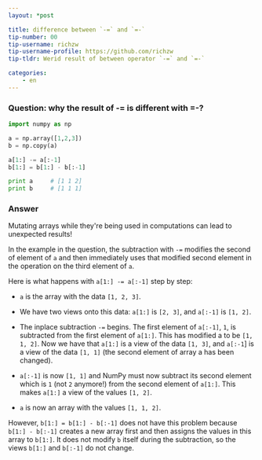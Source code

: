 ```yaml
---
layout: *post

title: difference between `-=` and `=-`
tip-number: 00
tip-username: richzw
tip-username-profile: https://github.com/richzw
tip-tldr: Werid result of between operator `-=` and `=-`

categories:
    - en
---
```


### Question: why the result of -= is different with =-?

```python
import numpy as np

a = np.array([1,2,3])
b = np.copy(a)

a[1:] -= a[:-1]
b[1:] = b[1:] - b[:-1]

print a     # [1 1 2]
print b     # [1 1 1] 
```

### Answer

Mutating arrays while they're being used in computations can lead to unexpected results!

In the example in the question, the subtraction with `-=` modifies the second of element of `a` and then immediately uses that modified
second element in the operation on the third element of `a`.

Here is what happens with `a[1:] -= a[:-1]` step by step:

- `a` is the array with the data `[1, 2, 3]`.

- We have two views onto this data: `a[1:]` is `[2, 3]`, and `a[:-1]` is `[1, 2]`.

- The inplace subtraction `-=` begins. The first element of `a[:-1]`, `1`, is subtracted from the first element of `a[1:]`. This has modified a to be `[1, 1, 2]`. Now we have that `a[1:]` is a view of the data `[1, 3]`, and `a[:-1`] is a view of the data `[1, 1]` (the second element of array a has been changed).

- `a[:-1]` is now `[1, 1]` and NumPy must now subtract its second element which is `1` (not `2` anymore!) from the second element of `a[1:]`. This makes `a[1:]` a view of the values `[1, 2]`.

- `a` is now an array with the values `[1, 1, 2]`.

However, `b[1:] = b[1:] - b[:-1]` does not have this problem because `b[1:] - b[:-1]` creates a new array first and then assigns the values
in this array to `b[1:]`. It does not modify `b` itself during the subtraction, so the views `b[1:]` and `b[:-1]` do not change.
